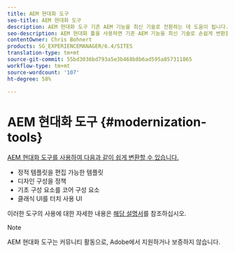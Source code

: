 ```yaml
---
title: AEM 현대화 도구
seo-title: AEM 현대화 도구
description: AEM 현대화 도구 기존 AEM 기능을 최신 기술로 전환하는 데 도움이 됩니다.
seo-description: AEM 현대화 툴을 사용하면 기존 AEM 기능을 최신 기술로 손쉽게 변환할 수 있습니다
contentOwner: Chris Bohnert
products: SG_EXPERIENCEMANAGER/6.4/SITES
translation-type: tm+mt
source-git-commit: 55bd3036bd793a5e3b468b8b6ad595a857311865
workflow-type: tm+mt
source-wordcount: '107'
ht-degree: 58%

---
```



# AEM 현대화 도구 {#modernization-tools}

[AEM 현대화 도구를 사용하여 다음과 같이 쉽게 변환할 수 있습니다.](http://opensource.adobe.com/aem-modernize-tools/)

* [](page-templates-static.md)정적 템플릿을 편집 가능한 템플릿[](page-templates-editable.md)
* [](page-templates-static.md)디자인 구성을 정책[](page-templates-editable.md)
* [](/help/sites-authoring/default-components-foundation.md)기초 구성 요소를 코어 구성 요소[](https://docs.adobe.com/content/help/ko-KR/experience-manager-core-components/using/introduction.html)
* [](website.md)클래식 UI를 터치 사용 UI[](touch-ui-concepts.md)

이러한 도구의 사용에 대한 자세한 내용은 [해당 설명서](http://opensource.adobe.com/aem-modernize-tools/)를 참조하십시오.

>[!NOTE]
>
>AEM 현대화 도구는 커뮤니티 활동으로, Adobe에서 지원하거나 보증하지 않습니다.